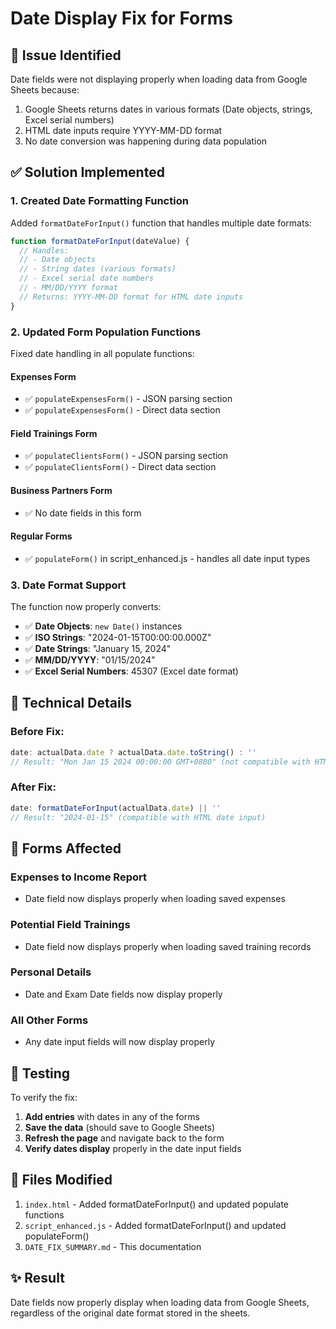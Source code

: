 # Date Display Fix for Forms

## 🐛 Issue Identified
Date fields were not displaying properly when loading data from Google Sheets because:
1. Google Sheets returns dates in various formats (Date objects, strings, Excel serial numbers)
2. HTML date inputs require YYYY-MM-DD format
3. No date conversion was happening during data population

## ✅ Solution Implemented

### 1. **Created Date Formatting Function**
Added `formatDateForInput()` function that handles multiple date formats:

```javascript
function formatDateForInput(dateValue) {
  // Handles:
  // - Date objects
  // - String dates (various formats)
  // - Excel serial date numbers
  // - MM/DD/YYYY format
  // Returns: YYYY-MM-DD format for HTML date inputs
}
```

### 2. **Updated Form Population Functions**
Fixed date handling in all populate functions:

#### **Expenses Form**
- ✅ `populateExpensesForm()` - JSON parsing section
- ✅ `populateExpensesForm()` - Direct data section

#### **Field Trainings Form**
- ✅ `populateClientsForm()` - JSON parsing section  
- ✅ `populateClientsForm()` - Direct data section

#### **Business Partners Form**
- ✅ No date fields in this form

#### **Regular Forms**
- ✅ `populateForm()` in script_enhanced.js - handles all date input types

### 3. **Date Format Support**
The function now properly converts:
- ✅ **Date Objects**: `new Date()` instances
- ✅ **ISO Strings**: "2024-01-15T00:00:00.000Z"
- ✅ **Date Strings**: "January 15, 2024"
- ✅ **MM/DD/YYYY**: "01/15/2024"
- ✅ **Excel Serial Numbers**: 45307 (Excel date format)

## 🔧 Technical Details

### **Before Fix:**
```javascript
date: actualData.date ? actualData.date.toString() : ''
// Result: "Mon Jan 15 2024 00:00:00 GMT+0800" (not compatible with HTML date input)
```

### **After Fix:**
```javascript
date: formatDateForInput(actualData.date) || ''
// Result: "2024-01-15" (compatible with HTML date input)
```

## 🎯 Forms Affected

### **Expenses to Income Report**
- Date field now displays properly when loading saved expenses

### **Potential Field Trainings**  
- Date field now displays properly when loading saved training records

### **Personal Details**
- Date and Exam Date fields now display properly

### **All Other Forms**
- Any date input fields will now display properly

## 🚀 Testing

To verify the fix:

1. **Add entries** with dates in any of the forms
2. **Save the data** (should save to Google Sheets)
3. **Refresh the page** and navigate back to the form
4. **Verify dates display** properly in the date input fields

## 📝 Files Modified

1. `index.html` - Added formatDateForInput() and updated populate functions
2. `script_enhanced.js` - Added formatDateForInput() and updated populateForm()
3. `DATE_FIX_SUMMARY.md` - This documentation

## ✨ Result

Date fields now properly display when loading data from Google Sheets, regardless of the original date format stored in the sheets.
